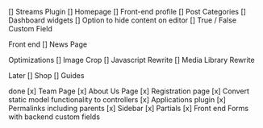 [] Streams Plugin
[] Homepage
[] Front-end profile
[] Post Categories
[] Dashboard widgets
[] Option to hide content on editor
[] True / False Custom Field

Front end
[] News Page

Optimizations
[] Image Crop
[] Javascript Rewrite
[] Media Library Rewrite

Later
[] Shop
[] Guides

done
[x] Team Page
[x] About Us Page
[x] Registration page
[x] Convert static model functionality to controllers
[x] Applications plugin
[x] Permalinks including parents
[x] Sidebar
[x] Partials
[x] Front end Forms with backend custom fields